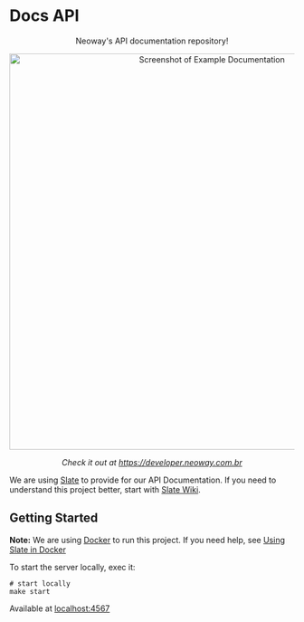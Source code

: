 # Docs API

<p align="center">Neoway's API documentation repository!</p>
<p align="center"><img src="https://user-images.githubusercontent.com/8009492/127509175-d69c826f-4de2-41f6-9870-bb840b158c74.png" width=700 alt="Screenshot of Example Documentation"></p>
<p align="center"><em>Check it out at <a href="https://developer.neoway.com.br">https://developer.neoway.com.br</a></em></p>

We are using [Slate](slatedocs.github.io/slate) to provide for our API Documentation.
If you need to understand this project better,
start with [Slate Wiki](https://github.com/slatedocs/slate/wiki).

## Getting Started

**Note:** We are using [Docker](https://docker.com) to run this project.
If you need help, see [Using Slate in Docker](https://github.com/slatedocs/slate/wiki/Using-Slate-in-Docker)

To start the server locally, exec it:

```shell
# start locally
make start
```

Available at [localhost:4567](http://localhost:4567)
